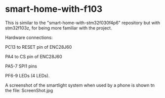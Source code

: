 # smart-home-with-f103

This is similar to the "smart-home-with-stm32f030f4p6" repository but with stm32f103z, for being more familiar with the project.


Hardware connections:

PC13 to RESET pin of ENC28J60

PA4 to CS pin of ENC28J60

PA5-7 SPI1 pins

PF6-9 LEDs (4 LEDs).


A screenshot of the smartlight system when used by a phone is shown tn the file: ScreenShot.jpg


